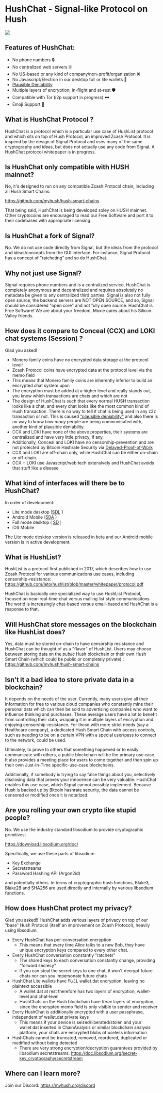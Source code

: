 # HushChat - Signal-like Protocol on Hush

<img src="https://raw.githubusercontent.com/MyHush/hushchat/master/hushchat-screen.png">


## Features of HushChat:

  * No phone numbers :lock: 
  * No centralized web servers :chains: 
  * No US-based or any kind of company/non-profit/organization :x: 
  * No Javascript/Electron in our desktop full or lite wallets :no_entry_sign: 
  * [Plausible Deniability](https://en.wikipedia.org/wiki/Plausible_deniability)
  * Multiple layers of encryption, in-flight and at-rest :shield: 
  * Compatible with Tor (i2p support in progress) :dark_sunglasses:
  * Emoji Support :poop:

 
## What is HushChat Protocol ?

HushChat is a protocol which is a particular use case of HushList protocol and which sits on top of Hush Protocol, an improved Zcash Protocol. It is
inspired by the design of Signal Protocol and uses many of the same cryptography and ideas, but does not actually use any
code from Signal. A HushChat protocol whitepaper is in progress.

## Is HushChat only compatible with HUSH mainnet?

No, it's designed to run on any compatible Zcash Protocol chain, including all Hush Smart Chains:

https://github.com/myhush/hush-smart-chains

That being said, HushChat is being developed soley on HUSH mainnet. Other cryptocoins are encouraged to read our Free Software and port it to their codebases with appropriate licensing.

## Is HushChat a fork of Signal?

No. We do not use code directly from Signal, but the ideas from the protocol and ideas/concepts from the GUI interface.
For instance, Signal Protocol has a concept of "ratcheting" and so do HushChat.

## Why not just use Signal?

Signal requires phone numbers and is a centralized service. HushChat is completely anonymous and decentralized and requires absolutely no metadata be given to any centralized third parties. Signal is also not fully open source, the backend servers are NOT OPEN SOURCE, and so, Signal should be considered "open core" and not fully open source. HushChat is Free Software! We are about your freedom, Moxie cares about his Silicon Valley friends.

## How does it compare to Conceal (CCX) and LOKI chat systems (Session) ?

Glad you asked!

  * Monero family coins have no encrypted data storage at the protocol level!
  * Zcash Protocol coins have encrypted data at the protocol level via the memo field
  * This means that Monero family coins are inherently inferior to build an encrypted chat system upon
  * The encryption must be added at a higher level and really stands out, you know which transactions are chats
    and which are not
  * The design of HushChat is such that every normal HUSH transaction looks like a chat, and every chat
    looks like the most common kind of Hush transaction. There is no way to tell if chat is being used in any
    z2z transaction or not. This is caused ["plausible deniability"](https://en.wikipedia.org/wiki/Plausible_deniability) and also there is no way to know *how many*
    people are being communicated with, another kind of plausible deniability.
  * CCX and LOKI have none of the above properties, their systems are centralized and have very little privacy, if any.
  * Additionally, Conceal and LOKI have no censorship-prevention and are not protected by Bitcoin Hashrate Security via [Delayed-Proof-of-Work](https://github.com/leto/mastering_komodo_dpow/blob/master/mastering_komodo_dpow.md)
  * CCX and LOKI are off-chain only, while HushChat can be either on-chain or off-chain.
  * CCX + LOKI use Javascript/web tech extensively and HushChat avoids that stuff like a disease
  
## What kind of interfaces will there be to HushChat?

In order of development:

  * Lite mode desktop ([SDL](https://github.com/MyHush/SilentDragonLite/releases) )
  * Android Mobile ([SDA](https://github.com/MyHush/SilentDragonAndroid/releases) )
  * Full mode desktop ( [SD](https://github.com/MyHush/SilentDragon/releases) )
  * iOS Mobile

The Lite mode desktop version is released in beta and our Android mobile version is in active development.
 

## What is HushList?

HushList is a protocol first published in 2017, which describes how to use Zcash Protocol for various communications use cases,
including censorship-resistance: https://github.com/leto/hushlist/blob/master/whitepaper/protocol.pdf

HushChat is basically one specialized way to use HushList Protocol, focused on near-real-time chat versus mailing list style
communicaitons. The world is increasingly chat-based versus email-based and HushChat is a response to that.

## Will HushChat store messages on the blockchain like HushList does?

Yes, data must be stored on-chain to have censorship resistance and HushChat can be thought of as a "flavor" of HushList.
Users may choose between storing data on the *public* Hush blockchain or their own Hush Smart Chain (which could be public or completely private) : https://github.com/myhush/hush-smart-chains

## Isn't it a bad idea to store private data in a blockchain?

It depends on the needs of the user. Currently, many users give all their information for free to various cloud companies
who constantly mine their personal data which can then be sold to advertising companies who want to influence thinking and purchases. These average users have a lot to benefit from controlling their data, wrapping it in multiple layers of encryption and enjoying censorship-resistance. For those with more strict needs (say a Healthcare company), a dedicated Hush Smart Chain
with access controls, such as needing to be on a certain VPN with a special user/pass to connect to the network, could be used.

Ultimately, to prove to others that something happened or to easily communicate with others, a public blockchain will be the primary use case. It also provides a meeting place for users to come together and then spin up their own Just-In-Time specific-use-case blockchains.

Additionally, if somebody is trying to say false things about you, selectively disclosing data that proves your innocence
can be very valuable. HushChat enables this use case, which Signal cannot possibly implement. Because Hush is backed up by Bitcoin hashrate security, the data cannot be censored or modified once it is notarized.

## Are you rolling your own crypto like stupid people?

No. We use the industry standard libsodium to provide cryptographic primitives:

https://download.libsodium.org/doc/

Specifically, we use these parts of libsodium:

  * Key Exchange
  * Secretstreams
  * Password Hashing API (Argon2id)
  
and potentially others. In terms of cryptographic hash functions, Blake3, Blake2B and SHA256 are used directly and internally by various
libsodium functions. 

## How does HushChat protect my privacy?

Glad you asked!! HushChat adds various layers of privacy on top of our "base" Hush Protocol (itself an improvement on Zcash Protocol), heavily using libsodium.

  * Every HushChat has per-conversation encryption
    * This means that every time Alice talks to a new Bob, they have unique encryption keys compared to every other chat.
  * Every HushChat conversation constantly "ratchets"
    * The shared keys to each conversation constantly change, providing "forward secrecy"
    * If you can steal the secret keys to one chat, it won't decrypt future chats nor can you impersonate future chats
  * HushChat Lite wallets have *FULL* wallet.dat encryption, leaving no plaintext accessible
    * A wallet.dat at rest therefore has two layers of encryption, wallet-level and chat-level
    * HushChats on the Hush blockchain have *three* layers of encryption, since the encrypted memo field is only visible to sender and receiver
  * Every HushChat is additionally encrypted with a user passphrase, independent of wallet.dat private keys
    * This means if your device is seized/liberated/stolen and your wallet.dat inserted in ChainAnalysis or similar blockchain analysis platform, your chats are encrypted blobs of useless information
  * HushChats cannot be truncated, removed, reordered, duplicated or modified without being detected
    * There are very strong encryption/decryption guarantees provided by libsodium secretstreams: https://doc.libsodium.org/secret-key_cryptography/secretstream



  
## Where can I learn more?

Join our Discord: https://myhush.org/discord
